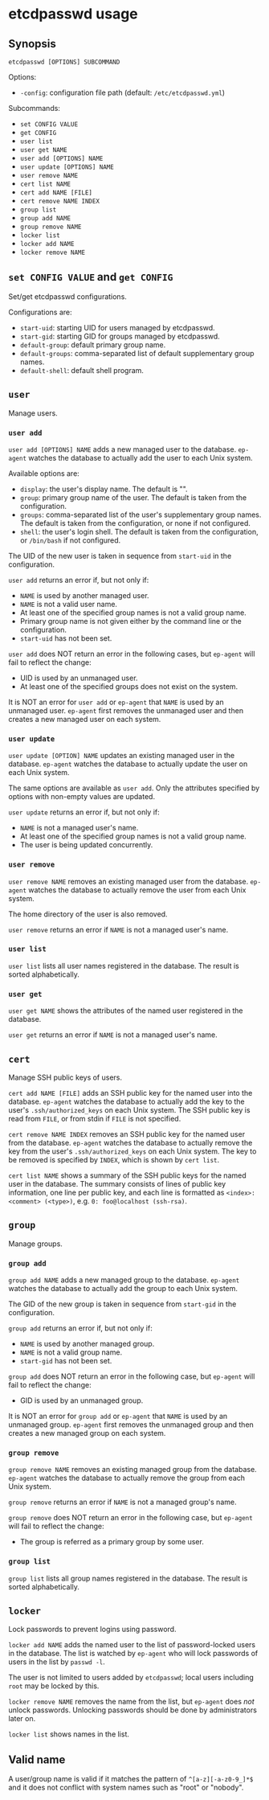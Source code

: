 etcdpasswd usage
================

## Synopsis

`etcdpasswd [OPTIONS] SUBCOMMAND`

Options:
- `-config`: configuration file path (default: `/etc/etcdpasswd.yml`)

Subcommands:
- `set CONFIG VALUE`
- `get CONFIG`
- `user list`
- `user get NAME`
- `user add [OPTIONS] NAME`
- `user update [OPTIONS] NAME`
- `user remove NAME`
- `cert list NAME`
- `cert add NAME [FILE]`
- `cert remove NAME INDEX`
- `group list`
- `group add NAME`
- `group remove NAME`
- `locker list`
- `locker add NAME`
- `locker remove NAME`

## `set CONFIG VALUE` and `get CONFIG`

Set/get etcdpasswd configurations.

Configurations are:
- `start-uid`: starting UID for users managed by etcdpasswd.
- `start-gid`: starting GID for groups managed by etcdpasswd.
- `default-group`: default primary group name.
- `default-groups`: comma-separated list of default supplementary group names.
- `default-shell`: default shell program.

## `user`

Manage users.

### `user add`

`user add [OPTIONS] NAME` adds a new managed user to the database.
`ep-agent` watches the database to actually add the user to each Unix system.

Available options are:
- `display`: the user's display name.  The default is "".
- `group`: primary group name of the user.  The default is taken from the configuration.
- `groups`: comma-separated list of the user's supplementary group names.  The default is taken from the configuration, or none if not configured.
- `shell`: the user's login shell.  The default is taken from the configuration, or `/bin/bash` if not configured.

The UID of the new user is taken in sequence from `start-uid` in the configuration.

`user add` returns an error if, but not only if:
- `NAME` is used by another managed user.
- `NAME` is not a valid user name.
- At least one of the specified group names is not a valid group name.
- Primary group name is not given either by the command line or the configuration.
- `start-uid` has not been set.

`user add` does NOT return an error in the following cases, but `ep-agent` will fail to reflect the change:
- UID is used by an unmanaged user.
- At least one of the specified groups does not exist on the system.

It is NOT an error for `user add` or `ep-agent` that `NAME` is used by an unmanaged user.
`ep-agent` first removes the unmanaged user and then creates a new managed user on each system.

### `user update`

`user update [OPTION] NAME` updates an existing managed user in the database.
`ep-agent` watches the database to actually update the user on each Unix system.

The same options are available as `user add`.
Only the attributes specified by options with non-empty values are updated.

`user update` returns an error if, but not only if:
- `NAME` is not a managed user's name.
- At least one of the specified group names is not a valid group name.
- The user is being updated concurrently.

### `user remove`

`user remove NAME` removes an existing managed user from the database.
`ep-agent` watches the database to actually remove the user from each Unix system.

The home directory of the user is also removed.

`user remove` returns an error if `NAME` is not a managed user's name.

### `user list`

`user list` lists all user names registered in the database.
The result is sorted alphabetically.

### `user get`

`user get NAME` shows the attributes of the named user registered in the database.

`user get` returns an error if `NAME` is not a managed user's name.

## `cert`

Manage SSH public keys of users.

`cert add NAME [FILE]` adds an SSH public key for the named user into the database.
`ep-agent` watches the database to actually add the key to the user's `.ssh/authorized_keys` on each Unix system.
The SSH public key is read from `FILE`, or from stdin if `FILE` is not specified.

`cert remove NAME INDEX` removes an SSH public key for the named user from the database.
`ep-agent` watches the database to actually remove the key from the user's `.ssh/authorized_keys` on each Unix system.
The key to be removed is specified by `INDEX`, which is shown by `cert list`.

`cert list NAME` shows a summary of the SSH public keys for the named user in the database.
The summary consists of lines of public key information, one line per public key,
and each line is formatted as `<index>: <comment> (<type>)`, e.g. `0: foo@localhost (ssh-rsa)`.

## `group`

Manage groups.

### `group add`

`group add NAME` adds a new managed group to the database.
`ep-agent` watches the database to actually add the group to each Unix system.

The GID of the new group is taken in sequence from `start-gid` in the configuration.

`group add` returns an error if, but not only if:
- `NAME` is used by another managed group.
- `NAME` is not a valid group name.
- `start-gid` has not been set.

`group add` does NOT return an error in the following case, but `ep-agent` will fail to reflect the change:
- GID is used by an unmanaged group.

It is NOT an error for `group add` or `ep-agent` that `NAME` is used by an unmanaged group.
`ep-agent` first removes the unmanaged group and then creates a new managed group on each system.

### `group remove`

`group remove NAME` removes an existing managed group from the database.
`ep-agent` watches the database to actually remove the group from each Unix system.

`group remove` returns an error if `NAME` is not a managed group's name.

`group remove` does NOT return an error in the following case, but `ep-agent` will fail to reflect the change:
- The group is referred as a primary group by some user.

### `group list`

`group list` lists all group names registered in the database.
The result is sorted alphabetically.

## `locker`

Lock passwords to prevent logins using password.

`locker add NAME` adds the named user to the list of password-locked users in the database.
The list is watched by `ep-agent` who will lock passwords of users in the list by `passwd -l`.

The user is not limited to users added by `etcdpasswd`; local users including `root` may
be locked by this.

`locker remove NAME` removes the name from the list, but `ep-agent` does *not* unlock
passwords.  Unlocking passwords should be done by administrators later on.

`locker list` shows names in the list.

## Valid name

A user/group name is valid if it matches the pattern of `^[a-z][-a-z0-9_]*$` and it does not conflict with system names such as "root" or "nobody".
